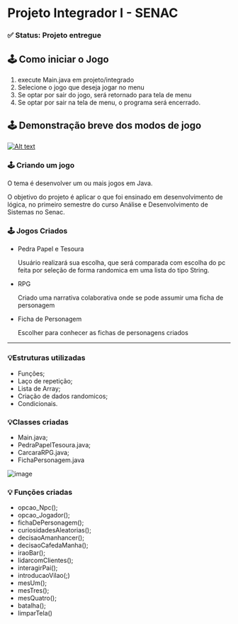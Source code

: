 <h1> Projeto Integrador I  - SENAC </h1>
<h3> ✅ Status: Projeto entregue </h3>

<h2> 🕹️ Como iniciar o Jogo </h2>

1) execute Main.java em projeto/integrado
2) Selecione o jogo que deseja jogar no menu
3) Se optar por sair do jogo, será retornado para tela de menu
4) Se optar por sair na tela de menu, o programa será encerrado. 

<h2> 🕹️ Demonstração breve dos modos de jogo </h2>

[![Alt text](https://img.youtube.com/vi/s51t_0vF24k/0.jpg)](https://www.youtube.com/watch?v=s51t_0vF24k)


<h3> 🕹️ Criando um jogo </h3>

<p>O tema é desenvolver um ou mais jogos em Java.</p>  
<p> O objetivo do projeto é aplicar o que foi ensinado em desenvolvimento de lógica, no primeiro semestre do curso Análise e Desenvolvimento de Sistemas
  no Senac.</p>

<h3> 🕹️ Jogos Criados </h3>
<ul>
  <li> Pedra Papel e Tesoura </li>
<p>Usuário realizará sua escolha, que será comparada com escolha do pc feita por seleção de forma randomica em uma lista do tipo String. 
<li> RPG </li>
<p>Criado uma narrativa colaborativa onde se pode assumir uma ficha de personagem</p>
<li> Ficha de Personagem </li>
<p>Escolher para conhecer as fichas de personagens criados</p>
</ul>

<hr>
 
<h3>💡Estruturas utilizadas</h3>
<ul>
  <li> Funções; </li>
  <li> Laço de repetição;</li>
  <li> Lista de Array;</li>
  <li> Criação de dados randomicos;</li>
  <li> Condicionais.</li>
</ul>


<h3>💡Classes criadas </h3>
<ul>
  <li> Main.java; </li>
  <li> PedraPapelTesoura.java; </li>
  <li> CarcaraRPG.java; </li>
  <li> FichaPersonagem.java </li>
</ul>

![image](https://github.com/Blopees/projeto-integradoI/assets/117495048/2f6d2ba8-6dcf-4fef-9833-430755752273)

<h3>💡 Funções criadas </h3>
<ul>
  <li>  opcao_Npc(); </li>
  <li> opcao_Jogador(); </li>  
  <li> fichaDePersonagem(); </li>
  <li> curiosidadesAleatorias(); </li>
  <li> decisaoAmanhancer();</li>
  <li> decisaoCafedaManha(); </li>
  <li> iraoBar(); </li>
  <li> lidarcomClientes(); </li>
  <li> interagirPai(); </li>
  <li> introducaoVilao(;)</li>
  <li> mesUm();</li>
  <li> mesTres();</li>
  <li> mesQuatro();</li>
  <li> batalha();</li>
  <li> limparTela()</li>
</ul> 
